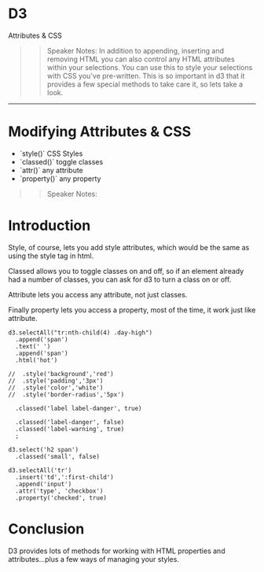 <!-- .slide: data-state="title" -->
# D3 
Attributes &amp; CSS

>> Speaker Notes:
In addition to appending, inserting and removing HTML you can also control any HTML attributes within your selections. You can use this to style your selections with CSS you've pre-written. This is so important in d3 that it provides a few special methods to take care it, so lets take a look.

---

# Modifying Attributes &amp; CSS

<ul>
	<li class="fragment">`style()` CSS Styles</li>
	<li class="fragment">`classed()` toggle classes</li>
	<li class="fragment">`attr()` any attribute</li>
	<li class="fragment">`property()` any property</li>
</ul>

>> Speaker Notes:

# Introduction

Style, of course, lets you add style attributes, which would be the same as using the style tag in html.

Classed allows you to toggle classes on and off, so if an element already had a number of classes, you can ask for d3 to turn a class on or off.

Attribute lets you access any attribute, not just classes.

Finally property lets you access a property, most of the time, it work just like attribute.



```
d3.selectAll("tr:nth-child(4) .day-high")
  .append('span')
  .text(' ')
  .append('span')
  .html('hot')

//  .style('background','red')
//  .style('padding','3px')
//  .style('color','white')
//  .style('border-radius','5px')

  .classed('label label-danger', true)

  .classed('label-danger', false)
  .classed('label-warning', true)
  ;

d3.select('h2 span')
  .classed('small', false)

d3.selectAll('tr')
  .insert('td',':first-child')
  .append('input')
  .attr('type', 'checkbox')
  .property('checked', true)
```

# Conclusion
D3 provides lots of methods for working with HTML properties and attributes...plus a few ways of managing your styles.
